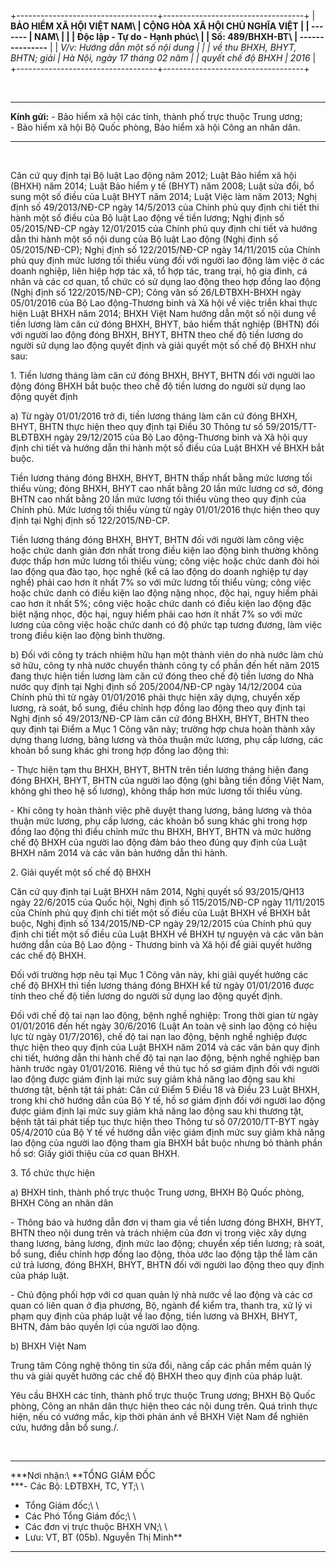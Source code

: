 +-----------------------------------+-----------------------------------+
| **BẢO HIỂM XÃ HỘI VIỆT NAM\       | **CỘNG HÒA XÃ HỘI CHỦ NGHĨA VIỆT  |
| \-\-\-\-\-\--**                   | NAM\                              |
|                                   | Độc lập - Tự do - Hạnh phúc\      |
| Số: 489/BHXH-BT\                  | \-\-\-\-\-\-\-\-\-\-\-\-\-\--**   |
| *V/v: Hướng dẫn một số nội dung   |                                   |
| về thu BHXH, BHYT, BHTN; giải     | *Hà Nội, ngày 17 tháng 02 năm     |
| quyết chế độ BHXH*                | 2016*                             |
+-----------------------------------+-----------------------------------+

 

  --------------- --------------------------------------------------------------------
  **Kính gửi:**   \- Bảo hiểm xã hội các tỉnh, thành phố trực thuộc Trung ương;\
                  - Bảo hiểm xã hội Bộ Quốc phòng, Bảo hiểm xã hội Công an nhân dân.

  --------------- --------------------------------------------------------------------

 

Căn cứ quy định tại Bộ luật Lao động năm 2012; Luật Bảo hiểm xã hội
(BHXH) năm 2014; Luật Bảo hiểm y tế (BHYT) năm 2008; Luật sửa đổi, bổ
sung một số điều của Luật BHYT năm 2014; Luật Việc làm năm 2013; Nghị
định số 49/2013/NĐ-CP ngày 14/5/2013 của Chính phủ quy định chi tiết thi
hành một số điều của Bộ luật Lao động về tiền lương; Nghị định số
05/2015/NĐ-CP ngày 12/01/2015 của Chính phủ quy định chi tiết và hướng
dẫn thi hành một số nội dung của Bộ luật Lao động (Nghị định số
05/2015/NĐ-CP); Nghị định số 122/2015/NĐ-CP ngày 14/11/2015 của Chính
phủ quy định mức lương tối thiểu vùng đối với người lao động làm việc ở
các doanh nghiệp, liên hiệp hợp tác xã, tổ hợp tác, trang trại, hộ gia
đình, cá nhân và các cơ quan, tổ chức có sử dụng lao động theo hợp đồng
lao động (Nghị định số 122/2015/NĐ-CP); Công văn số 26/LĐTBXH-BHXH ngày
05/01/2016 của Bộ Lao động-Thương binh và Xã hội về việc triển khai thực
hiện Luật BHXH năm 2014; BHXH Việt Nam hướng dẫn một số nội dung về tiền
lương làm căn cứ đóng BHXH, BHYT, bảo hiểm thất nghiệp (BHTN) đối với
người lao động đóng BHXH, BHYT, BHTN theo chế độ tiền lương do người sử
dụng lao động quyết định và giải quyết một số chế độ BHXH như sau:

1\. Tiền lương tháng làm căn cứ đóng BHXH, BHYT, BHTN đối với người lao
động đóng BHXH bắt buộc theo chế độ tiền lương do người sử dụng lao động
quyết định

a\) Từ ngày 01/01/2016 trở đi, tiền lương tháng làm căn cứ đóng BHXH,
BHYT, BHTN thực hiện theo quy định tại Điều 30 Thông tư số
59/2015/TT-BLĐTBXH ngày 29/12/2015 của Bộ Lao động-Thương binh và Xã hội
quy định chi tiết và hướng dẫn thi hành một số điều của Luật BHXH về
BHXH bắt buộc.

Tiền lương tháng đóng BHXH, BHYT, BHTN thấp nhất bằng mức lương tối
thiểu vùng; đóng BHXH, BHYT cao nhất bằng 20 lần mức lương cơ sở, đóng
BHTN cao nhất bằng 20 lần mức lương tối thiểu vùng theo quy định của
Chính phủ. Mức lương tối thiểu vùng từ ngày 01/01/2016 thực hiện theo
quy định tại Nghị định số 122/2015/NĐ-CP.

Tiền lương tháng đóng BHXH, BHYT, BHTN đối với người làm công việc hoặc
chức danh giản đơn nhất trong điều kiện lao động bình thường không được
thấp hơn mức lương tối thiểu vùng; công việc hoặc chức danh đòi hỏi lao
động qua đào tạo, học nghề (kể cả lao động do doanh nghiệp tự dạy nghề)
phải cao hơn ít nhất 7% so với mức lương tối thiểu vùng; công việc hoặc
chức danh có điều kiện lao động nặng nhọc, độc hại, nguy hiểm phải cao
hơn ít nhất 5%; công việc hoặc chức danh có điều kiện lao động đặc biệt
nặng nhọc, độc hại, nguy hiểm phải cao hơn ít nhất 7% so với mức lương
của công việc hoặc chức danh có độ phức tạp tương đương, làm việc trong
điều kiện lao động bình thường.

b\) Đối với công ty trách nhiệm hữu hạn một thành viên do nhà nước làm
chủ sở hữu, công ty nhà nước chuyển thành công ty cổ phần đến hết năm
2015 đang thực hiện tiền lương làm căn cứ đóng theo chế độ tiền lương do
Nhà nước quy định tại Nghị định số 205/2004/NĐ-CP ngày 14/12/2004 của
Chính phủ thì từ ngày 01/01/2016 phải thực hiện xây dựng, chuyển xếp
lương, rà soát, bổ sung, điều chỉnh hợp đồng lao động theo quy định tại
Nghị định số 49/2013/NĐ-CP làm căn cứ đóng BHXH, BHYT, BHTN theo quy
định tại Điểm a Mục 1 Công văn này; trường hợp chưa hoàn thành xây dựng
thang lương, bảng lương và thỏa thuận mức lương, phụ cấp lương, các
khoản bổ sung khác ghi trong hợp đồng lao động thì:

\- Thực hiện tạm thu BHXH, BHYT, BHTN trên tiền lương tháng hiện đang
đóng BHXH, BHYT, BHTN của người lao động (ghi bằng tiền đồng Việt Nam,
không ghi theo hệ số lương), không thấp hơn mức lương tối thiểu vùng.

\- Khi công ty hoàn thành việc phê duyệt thang lương, bảng lương và thỏa
thuận mức lương, phụ cấp lương, các khoản bổ sung khác ghi trong hợp
đồng lao động thì điều chỉnh mức thu BHXH, BHYT, BHTN và mức hưởng chế
độ BHXH của người lao động đảm bảo theo đúng quy định của Luật BHXH năm
2014 và các văn bản hướng dẫn thi hành.

2\. Giải quyết một số chế độ BHXH

Căn cứ quy định tại Luật BHXH năm 2014, Nghị quyết số 93/2015/QH13 ngày
22/6/2015 của Quốc hội, Nghị định số 115/2015/NĐ-CP ngày 11/11/2015 của
Chính phủ quy định chi tiết một số điều của Luật BHXH về BHXH bắt buộc,
Nghị định số 134/2015/NĐ-CP ngày 29/12/2015 của Chính phủ quy định chi
tiết một số điều của Luật BHXH về BHXH tự nguyện và các văn bản hướng
dẫn của Bộ Lao động - Thương binh và Xã hội để giải quyết hưởng các chế
độ BHXH.

Đối với trường hợp nêu tại Mục 1 Công văn này, khi giải quyết hưởng các
chế độ BHXH thì tiền lương tháng đóng BHXH kể từ ngày 01/01/2016 được
tính theo chế độ tiền lương do người sử dụng lao động quyết định.

Đối với chế độ tai nạn lao động, bệnh nghề nghiệp: Trong thời gian từ
ngày 01/01/2016 đến hết ngày 30/6/2016 (Luật An toàn vệ sinh lao động có
hiệu lực từ ngày 01/7/2016), chế độ tai nạn lao động, bệnh nghề nghiệp
được thực hiện theo quy định của Luật BHXH năm 2014 và các văn bản quy
định chi tiết, hướng dẫn thi hành chế độ tai nạn lao động, bệnh nghề
nghiệp ban hành trước ngày 01/01/2016. Riêng về thủ tục hồ sơ giám định
đối với người lao động được giám định lại mức suy giảm khả năng lao động
sau khi thương tật, bệnh tật tái phát: Căn cứ Điểm 5 Điều 18 và Điều 23
Luật BHXH, trong khi chờ hướng dẫn của Bộ Y tế, hồ sơ giám định đối với
người lao động được giám định lại mức suy giảm khả năng lao động sau khi
thương tật, bệnh tật tái phát tiếp tục thực hiện theo Thông tư số
07/2010/TT-BYT ngày 05/4/2010 của Bộ Y tế về hướng dẫn việc giám định
mức suy giảm khả năng lao động của người lao động tham gia BHXH bắt buộc
nhưng bỏ thành phần hồ sơ: Giấy giới thiệu của cơ quan BHXH.

3\. Tổ chức thực hiện

a\) BHXH tỉnh, thành phố trực thuộc Trung ương, BHXH Bộ Quốc phòng, BHXH
Công an nhân dân

\- Thông báo và hướng dẫn đơn vị tham gia về tiền lương đóng BHXH, BHYT,
BHTN theo nội dung trên và trách nhiệm của đơn vị trong việc xây dựng
thang lương, bảng lương, định mức lao động; chuyển xếp tiền lương; rà
soát, bổ sung, điều chỉnh hợp đồng lao động, thỏa ước lao động tập thể
làm căn cứ trả lương, đóng BHXH, BHYT, BHTN đối với người lao động theo
quy định của pháp luật.

\- Chủ động phối hợp với cơ quan quản lý nhà nước về lao động và các cơ
quan có liên quan ở địa phương, Bộ, ngành để kiểm tra, thanh tra, xử lý
vi phạm quy định của pháp luật về lao động, tiền lương và BHXH, BHYT,
BHTN, đảm bảo quyền lợi của người lao động.

b\) BHXH Việt Nam

Trung tâm Công nghệ thông tin sửa đổi, nâng cấp các phần mềm quản lý thu
và giải quyết hưởng các chế độ BHXH theo quy định của pháp luật.

Yêu cầu BHXH các tỉnh, thành phố trực thuộc Trung ương; BHXH Bộ Quốc
phòng, Công an nhân dân thực hiện theo các nội dung trên. Quá trình thực
hiện, nếu có vướng mắc, kịp thời phản ánh về BHXH Việt Nam để nghiên
cứu, hướng dẫn bổ sung./.

 

  ----------------------------------- -------------------
  ***Nơi nhận:\                       **TỔNG GIÁM ĐỐC\
  ***- Các Bộ: LĐTBXH, TC, YT;\       \
  - Tổng Giám đốc;\                   \
  - Các Phó Tổng Giám đốc;\           \
  - Các đơn vị trực thuộc BHXH VN;\   \
  - Lưu: VT, BT (05b).                Nguyễn Thị Minh**

  ----------------------------------- -------------------

 
